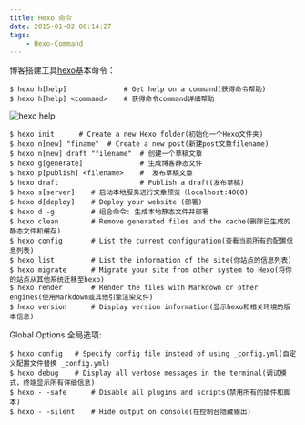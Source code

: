 ```yaml
---
title: Hexo 命令
date: 2015-01-02 08:14:27
tags: 
    - Hexo-Command
---
```

博客搭建工具[hexo](http://hexo.io/)基本命令：

	$ hexo h[help]              # Get help on a command(获得命令帮助)
	$ hexo h[help] <command> 	# 获得命令command详细帮助

<img src="http://7xlmfk.com1.z0.glb.clouddn.com/imgs/article/hexo_help.png" alt="hexo help" />

<!--more-->

	$ hexo init 	 # Create a new Hexo folder(初始化一个Hexo文件夹)
	$ hexo n[new] "finame" 	# Create a new post(新建post文章filename)
	$ hexo n[new] draft "filename"  # 创建一个草稿文章
	$ hexo g[generate]              # 生成博客静态文件
	$ hexo p[publish] <filename>	#  发布草稿文章
	$ hexo draft                    # Publish a draft(发布草稿)
	$ hexo s[server] 	# 启动本地服务进行文章预览（localhost:4000)
	$ hexo d[deploy] 	# Deploy your website (部署)
	$ hexo d -g 		# 组合命令: 生成本地静态文件并部署
	$ hexo clean 		# Remove generated files and the cache(删除已生成的静态文件和缓存)
	$ hexo config 		# List the current configuration(查看当前所有的配置信息列表)
	$ hexo list 		# List the information of the site(你站点的信息列表)
	$ hexo migrate 		# Migrate your site from other system to Hexo(将你的站点从其他系统迁移至hexo)
	$ hexo render 		# Render the files with Markdown or other engines(使用Markdown或其他引擎渲染文件)
	$ hexo version		# Display version information(显示hexo和相关环境的版本信息)

Global Options 全局选项:

	$ hexo config 	# Specify config file instead of using _config.yml(自定义配置文件替换 _config.yml)
	$ hexo debug	# Display all verbose messages in the terminal(调试模式，终端显示所有详细信息)
	$ hexo - -safe      # Disable all plugins and scripts(禁用所有的插件和脚本)
	$ hexo - -silent  	# Hide output on console(在控制台隐藏输出)
